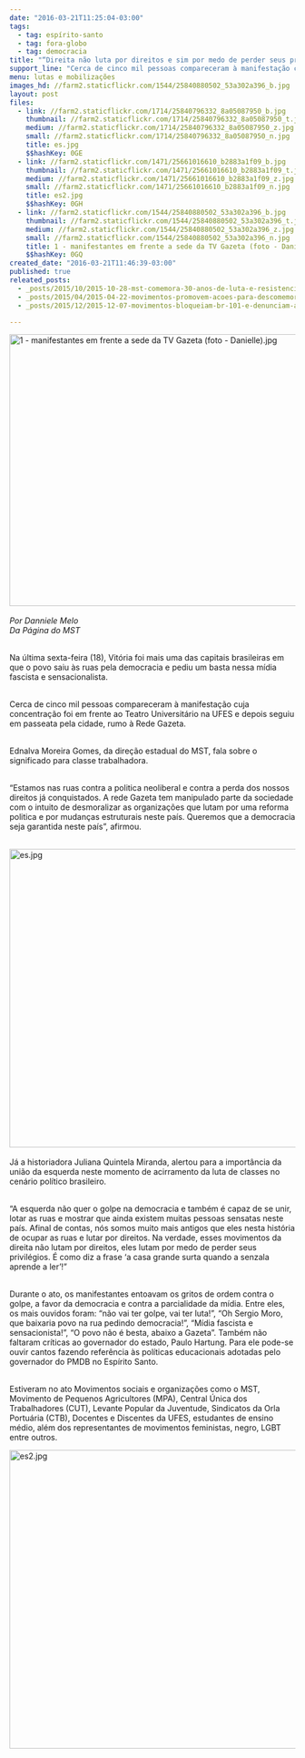 ```yaml
---
date: "2016-03-21T11:25:04-03:00"
tags:
  - tag: espírito-santo
  - tag: fora-globo
  - tag: democracia
title: "“Direita não luta por direitos e sim por medo de perder seus privilégios”, afirma historiadora"
support_line: "Cerca de cinco mil pessoas compareceram à manifestação cuja concentração foi em frente ao Teatro Universitário na UFES e depois seguiu em passeata pela cidade, rumo à Rede Gazeta."
menu: lutas e mobilizações
images_hd: //farm2.staticflickr.com/1544/25840880502_53a302a396_b.jpg
layout: post
files:
  - link: //farm2.staticflickr.com/1714/25840796332_8a05087950_b.jpg
    thumbnail: //farm2.staticflickr.com/1714/25840796332_8a05087950_t.jpg
    medium: //farm2.staticflickr.com/1714/25840796332_8a05087950_z.jpg
    small: //farm2.staticflickr.com/1714/25840796332_8a05087950_n.jpg
    title: es.jpg
    $$hashKey: 0GE
  - link: //farm2.staticflickr.com/1471/25661016610_b2883a1f09_b.jpg
    thumbnail: //farm2.staticflickr.com/1471/25661016610_b2883a1f09_t.jpg
    medium: //farm2.staticflickr.com/1471/25661016610_b2883a1f09_z.jpg
    small: //farm2.staticflickr.com/1471/25661016610_b2883a1f09_n.jpg
    title: es2.jpg
    $$hashKey: 0GH
  - link: //farm2.staticflickr.com/1544/25840880502_53a302a396_b.jpg
    thumbnail: //farm2.staticflickr.com/1544/25840880502_53a302a396_t.jpg
    medium: //farm2.staticflickr.com/1544/25840880502_53a302a396_z.jpg
    small: //farm2.staticflickr.com/1544/25840880502_53a302a396_n.jpg
    title: 1 - manifestantes em frente a sede da TV Gazeta (foto - Danielle).jpg
    $$hashKey: 0GQ
created_date: "2016-03-21T11:46:39-03:00"
published: true
releated_posts:
  - _posts/2015/10/2015-10-28-mst-comemora-30-anos-de-luta-e-resistencia-do-es.md
  - _posts/2015/04/2015-04-22-movimentos-promovem-acoes-para-descomemorar-aniversario-da-tv-globo.md
  - _posts/2015/12/2015-12-07-movimentos-bloqueiam-br-101-e-denunciam-a-vale-por-crime-ambiental-no-es.md

---
```

<p><img alt="1 - manifestantes em frente a sede da TV Gazeta (foto - Danielle).jpg" height="478" src="//farm2.staticflickr.com/1544/25840880502_53a302a396_b.jpg" width="700" /><br />
<br />
<em>Por Danniele Melo&nbsp;<br />
Da P&aacute;gina do MST</em></p>

<p><br />
Na &uacute;ltima sexta-feira (18), Vit&oacute;ria foi mais uma das capitais brasileiras em que o povo saiu &agrave;s ruas pela democracia e pediu um basta nessa m&iacute;dia fascista e sensacionalista.&nbsp;</p>

<p><br />
Cerca de cinco mil pessoas compareceram &agrave; manifesta&ccedil;&atilde;o cuja concentra&ccedil;&atilde;o foi em frente ao Teatro Universit&aacute;rio na UFES e depois seguiu em passeata pela cidade, rumo &agrave; Rede Gazeta.</p>

<p><br />
Ednalva Moreira Gomes, da dire&ccedil;&atilde;o estadual do MST, fala sobre o significado para classe trabalhadora.</p>

<p><br />
&ldquo;Estamos nas ruas contra a politica neoliberal e contra a perda dos nossos direitos j&aacute; conquistados. A rede Gazeta tem manipulado parte da sociedade com o intuito de desmoralizar as organiza&ccedil;&otilde;es que lutam por uma reforma politica e por mudan&ccedil;as estruturais neste pa&iacute;s. Queremos que a democracia seja garantida neste pa&iacute;s&rdquo;, afirmou.<br />
&nbsp;</p>

<p><img alt="es.jpg" height="525" src="//farm2.staticflickr.com/1714/25840796332_8a05087950_b.jpg" width="700" /><br />
<br />
J&aacute; a historiadora Juliana Quintela Miranda, alertou para a import&acirc;ncia da uni&atilde;o da esquerda neste momento de acirramento da luta de classes no cen&aacute;rio pol&iacute;tico brasileiro.&nbsp;</p>

<p><br />
&ldquo;A esquerda n&atilde;o quer o golpe na democracia e tamb&eacute;m &eacute; capaz de se unir, lotar as ruas e mostrar que ainda existem muitas pessoas sensatas neste pa&iacute;s. Afinal de contas, n&oacute;s somos muito mais antigos que eles nesta hist&oacute;ria de ocupar as ruas e lutar por direitos. Na verdade, esses movimentos da direita n&atilde;o lutam por direitos, eles lutam por medo de perder seus privil&eacute;gios. &Eacute; como diz a frase &lsquo;a casa grande surta quando a senzala aprende a ler&rsquo;!&rdquo;</p>

<p><br />
Durante o ato, os manifestantes entoavam os gritos de ordem contra o golpe, a favor da democracia e contra a parcialidade da m&iacute;dia. Entre eles, os mais ouvidos foram: &ldquo;n&atilde;o vai ter golpe, vai ter luta!&rdquo;, &ldquo;Oh Sergio Moro, que baixaria povo na rua pedindo democracia!&rdquo;, &ldquo;M&iacute;dia fascista e sensacionista!&rdquo;, &ldquo;O povo n&atilde;o &eacute; besta, abaixo a Gazeta&rdquo;. Tamb&eacute;m n&atilde;o faltaram cr&iacute;ticas ao governador do estado, Paulo Hartung. Para ele pode-se ouvir cantos fazendo refer&ecirc;ncia &agrave;s pol&iacute;ticas educacionais adotadas pelo governador do PMDB no Esp&iacute;rito Santo.&nbsp;</p>

<p><br />
Estiveram no ato Movimentos sociais e organiza&ccedil;&otilde;es como o MST, Movimento de Pequenos Agricultores (MPA), Central &Uacute;nica dos Trabalhadores (CUT), Levante Popular da Juventude, Sindicatos da Orla Portu&aacute;ria (CTB), Docentes e Discentes da UFES, estudantes de ensino m&eacute;dio, al&eacute;m dos representantes de movimentos feministas, negro, LGBT entre outros.</p>

<p><img alt="es2.jpg" height="525" src="//farm2.staticflickr.com/1471/25661016610_b2883a1f09_b.jpg" width="700" /></p>
